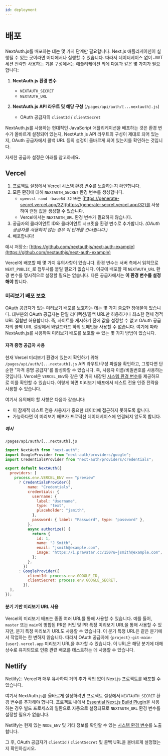 ```yaml
---
id: deployment
---
```


# 배포

NextAuth.js를 배포하는 데는 몇 가지 단계만 필요합니다. Next.js 애플리케이션이 실행될 수 있는 곳이라면 어디에서나 실행할 수 있습니다. 따라서 데이터베이스 없이 JWT 세션 전략만 사용하는 기본 구성에서는 애플리케이션 외에 다음과 같은 몇 가지가 필요합니다:

1. **NextAuth.js 환경 변수**
    - `NEXTAUTH_SECRET`
    - `NEXTAUTH_URL`
  
2. **NextAuth.js API 라우트 및 해당 구성** (`/pages/api/auth/[...nextauth].js`)
    - OAuth 공급자의 `clientId` / `clientSecret`

NextAuth.js를 사용하는 현대적인 JavaScript 애플리케이션을 배포하는 것은 환경 변수가 올바르게 설정되어 있는지, NextAuth.js API 라우트의 구성이 제대로 되어 있는지, OAuth 공급자에서 콜백 URL 등의 설정이 올바르게 되어 있는지를 확인하는 것입니다.

자세한 공급자 설정은 아래를 참고하세요.

## Vercel

1. 프로젝트 설정에서 Vercel [시스템 환경 변수](https://vercel.com/docs/concepts/projects/environment-variables#system-environment-variables)를 노출하는지 확인합니다.
2. 모든 환경에 대해 `NEXTAUTH_SECRET` 환경 변수를 생성합니다.
    - `openssl rand -base64 32` 또는 [https://generate-secret.vercel.app/32](https://generate-secret.vercel.app/32)를 사용하여 랜덤 값을 생성할 수 있습니다.
    - Vercel에서는 `NEXTAUTH_URL` 환경 변수가 필요하지 않습니다.
3. 공급자의 클라이언트 ID와 클라이언트 시크릿을 환경 변수로 추가합니다. _(OAuth 공급자를 사용하지 않는 경우 이 단계를 건너뜁니다.)_
4. 배포합니다!

예시 저장소: [https://github.com/nextauthjs/next-auth-example](https://github.com/nextauthjs/next-auth-example)

Vercel에 배포할 때 몇 가지 유의사항이 있습니다. 환경 변수는 서버 측에서 읽히므로 `NEXT_PUBLIC_`로 접두사를 붙일 필요가 없습니다. 이곳에 배포할 때 `NEXTAUTH_URL` 환경 변수를 명시적으로 설정할 필요는 없습니다. 다른 공급자에서는 **이 환경 변수를 설정해야** 합니다.

### 미리보기 배포 보호

OAuth 공급자가 있는 미리보기 배포를 보호하는 데는 몇 가지 중요한 장애물이 있습니다. 대부분의 OAuth 공급자는 단일 리디렉션/콜백 URL만 허용하거나 최소한 전체 정적 URL 집합만 허용합니다. 즉, 사이트를 게시하기 전에 값을 설정할 수 없고 OAuth 공급자의 콜백 URL 설정에서 와일드카드 하위 도메인을 사용할 수 없습니다. 여기에 따라 NextAuth.js를 사용하여 미리보기 배포를 보호할 수 있는 몇 가지 방법이 있습니다.

#### 자격 증명 공급자 사용

현재 Vercel 미리보기 환경에 있는지 확인하기 위해 `/pages/api/auth/[...nextauth].js` API 라우트/구성 파일을 확인하고, 그렇다면 단순한 "자격 증명 공급자"를 활성화할 수 있습니다. 즉, 사용자 이름/비밀번호를 사용하는 것입니다. Vercel은 `VERCEL_ENV`와 같은 몇 가지 내장된 [시스템 환경 변수](https://vercel.com/docs/concepts/projects/environment-variables#system-environment-variables)를 제공하므로 이를 확인할 수 있습니다. 이렇게 하면 미리보기 배포에서 테스트 전용 인증 전략을 사용할 수 있습니다.

여기서 유의해야 할 사항은 다음과 같습니다:
- 이 잠재적 테스트 전용 사용자가 중요한 데이터에 접근하지 못하도록 합니다.
- 가능하다면 이 미리보기 배포가 프로덕션 데이터베이스에 연결되지 않도록 합니다.

##### 예시

`/pages/api/auth/[...nextauth].js`

```javascript
import NextAuth from "next-auth";
import GoogleProvider from "next-auth/providers/google";
import CredentialsProvider from "next-auth/providers/credentials";

export default NextAuth({
  providers: [
    process.env.VERCEL_ENV === "preview"
      ? CredentialsProvider({
          name: "Credentials",
          credentials: {
            username: {
              label: "Username",
              type: "text",
              placeholder: "jsmith",
            },
            password: { label: "Password", type: "password" },
          },
          async authorize() {
            return {
              id: 1,
              name: "J Smith",
              email: "jsmith@example.com",
              image: "https://i.pravatar.cc/150?u=jsmith@example.com",
            };
          },
        })
      : GoogleProvider({
          clientId: process.env.GOOGLE_ID,
          clientSecret: process.env.GOOGLE_SECRET,
        }),
  ],
});
```

#### 분기 기반 미리보기 URL 사용

Vercel의 미리보기 배포는 종종 여러 URL를 통해 사용할 수 있습니다. 예를 들어, `master` 또는 `main`에 병합된 PR은 커밋 및 PR 특정 미리보기 URL을 통해 사용할 수 있지만, 분기 특정 미리보기 URL도 사용할 수 있습니다. 이 분기 특정 URL은 같은 분기에서 작업하는 한 변하지 않습니다. 따라서 OAuth 공급자에 `{project}-git-main-{user}.vercel.app` 미리보기 URL을 추가할 수 있습니다. 이 URL은 해당 분기에 대해 상수로 유지되므로 인증 관련 배포를 테스트하는 데 사용할 수 있습니다.

## Netlify

Netlify는 Vercel과 매우 유사하여 거의 추가 작업 없이 Next.js 프로젝트를 배포할 수 있습니다.

여기서 NextAuth.js를 올바르게 설정하려면 프로젝트 설정에서 `NEXTAUTH_SECRET` 환경 변수를 추가해야 합니다. 프로젝트 내에서 [Essential Next.js Build Plugin](https://github.com/netlify/netlify-plugin-nextjs)을 사용하는 경우 빌드 프로세스의 일환으로 자동으로 설정되므로 `NEXTAUTH_URL` 환경 변수를 설정할 필요가 없습니다.

Netlify는 현재 있는 `NODE_ENV` 및 기타 정보를 확인할 수 있는 [시스템 환경 변수](https://docs.netlify.com/configure-builds/environment-variables/)를 노출합니다.

그 후, OAuth 공급자가 `clientId` / `clientSecret` 및 콜백 URL을 올바르게 설정했는지 확인하십시오.